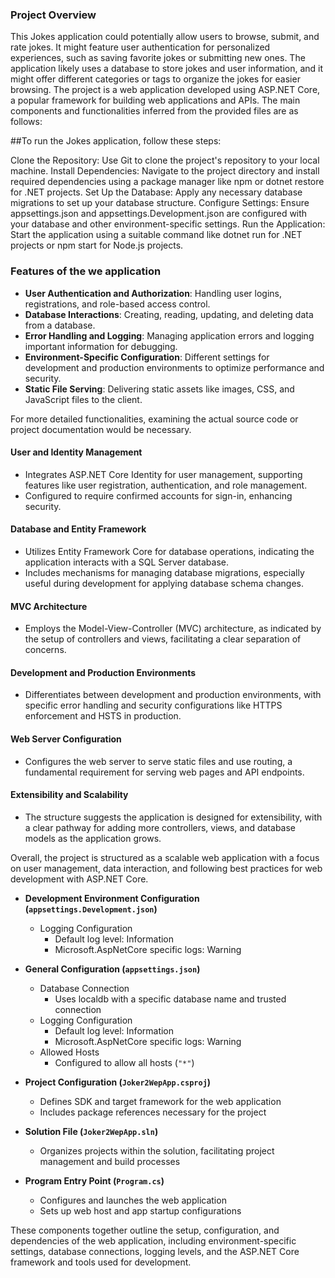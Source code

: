 ### Project Overview
This Jokes application could potentially allow users to browse, submit, and rate jokes. It might feature user authentication for personalized experiences, such as saving favorite jokes or submitting new ones. The application likely uses a database to store jokes and user information, and it might offer different categories or tags to organize the jokes for easier browsing.
The project is  a web application developed using ASP.NET Core, a popular framework for building web applications and APIs. The main components and functionalities inferred from the provided files are as follows:


##To run the Jokes application, follow these steps:

Clone the Repository: Use Git to clone the project's repository to your local machine.
Install Dependencies: Navigate to the project directory and install required dependencies using a package manager like npm or dotnet restore for .NET projects.
Set Up the Database: Apply any necessary database migrations to set up your database structure.
Configure Settings: Ensure appsettings.json and appsettings.Development.json are configured with your database and other environment-specific settings.
Run the Application: Start the application using a suitable command like dotnet run for .NET projects or npm start for Node.js projects.

### Features of the we application

- **User Authentication and Authorization**: Handling user logins, registrations, and role-based access control.
- **Database Interactions**: Creating, reading, updating, and deleting data from a database.
- **Error Handling and Logging**: Managing application errors and logging important information for debugging.
- **Environment-Specific Configuration**: Different settings for development and production environments to optimize performance and security.
- **Static File Serving**: Delivering static assets like images, CSS, and JavaScript files to the client.

For more detailed functionalities, examining the actual source code or project documentation would be necessary.

#### User and Identity Management
- Integrates ASP.NET Core Identity for user management, supporting features like user registration, authentication, and role management.
- Configured to require confirmed accounts for sign-in, enhancing security.

#### Database and Entity Framework
- Utilizes Entity Framework Core for database operations, indicating the application interacts with a SQL Server database.
- Includes mechanisms for managing database migrations, especially useful during development for applying database schema changes.

#### MVC Architecture
- Employs the Model-View-Controller (MVC) architecture, as indicated by the setup of controllers and views, facilitating a clear separation of concerns.

#### Development and Production Environments
- Differentiates between development and production environments, with specific error handling and security configurations like HTTPS enforcement and HSTS in production.

#### Web Server Configuration
- Configures the web server to serve static files and use routing, a fundamental requirement for serving web pages and API endpoints.

#### Extensibility and Scalability
- The structure suggests the application is designed for extensibility, with a clear pathway for adding more controllers, views, and database models as the application grows.

Overall, the project is structured as a scalable web application with a focus on user management, data interaction, and following best practices for web development with ASP.NET Core.


- **Development Environment Configuration (`appsettings.Development.json`)**
  - Logging Configuration
    - Default log level: Information
    - Microsoft.AspNetCore specific logs: Warning

- **General Configuration (`appsettings.json`)**
  - Database Connection
    - Uses localdb with a specific database name and trusted connection
  - Logging Configuration
    - Default log level: Information
    - Microsoft.AspNetCore specific logs: Warning
  - Allowed Hosts
    - Configured to allow all hosts (`"*"`)

- **Project Configuration (`Joker2WepApp.csproj`)**
  - Defines SDK and target framework for the web application
  - Includes package references necessary for the project

- **Solution File (`Joker2WepApp.sln`)**
  - Organizes projects within the solution, facilitating project management and build processes

- **Program Entry Point (`Program.cs`)**
  - Configures and launches the web application
  - Sets up web host and app startup configurations

These components together outline the setup, configuration, and dependencies of the web application, including environment-specific settings, database connections, logging levels, and the ASP.NET Core framework and tools used for development.
